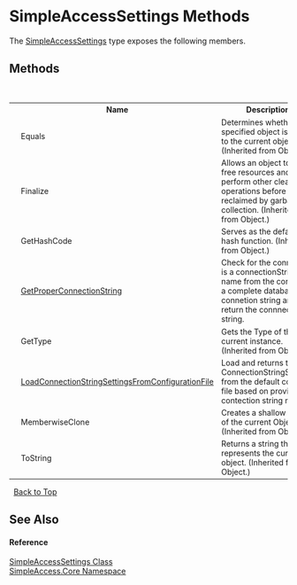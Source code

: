 # SimpleAccessSettings Methods
 

The <a href="T_SimpleAccess_Core_SimpleAccessSettings">SimpleAccessSettings</a> type exposes the following members.


## Methods
&nbsp;<table><tr><th></th><th>Name</th><th>Description</th></tr><tr><td>![Public method](media/pubmethod.gif "Public method")</td><td>Equals</td><td>
Determines whether the specified object is equal to the current object.
 (Inherited from Object.)</td></tr><tr><td>![Protected method](media/protmethod.gif "Protected method")</td><td>Finalize</td><td>
Allows an object to try to free resources and perform other cleanup operations before it is reclaimed by garbage collection.
 (Inherited from Object.)</td></tr><tr><td>![Public method](media/pubmethod.gif "Public method")</td><td>GetHashCode</td><td>
Serves as the default hash function.
 (Inherited from Object.)</td></tr><tr><td>![Public method](media/pubmethod.gif "Public method")![Static member](media/static.gif "Static member")</td><td><a href="M_SimpleAccess_Core_SimpleAccessSettings_GetProperConnectionString">GetProperConnectionString</a></td><td>
Check for the connection is a connectionString name from the config or a complete database connetion string and return the connnection string.</td></tr><tr><td>![Public method](media/pubmethod.gif "Public method")</td><td>GetType</td><td>
Gets the Type of the current instance.
 (Inherited from Object.)</td></tr><tr><td>![Public method](media/pubmethod.gif "Public method")![Static member](media/static.gif "Static member")</td><td><a href="M_SimpleAccess_Core_SimpleAccessSettings_LoadConnectionStringSettingsFromConfigurationFile">LoadConnectionStringSettingsFromConfigurationFile</a></td><td>
Load and returns the ConnectionStringSettings from the default config file based on provided contection string name.</td></tr><tr><td>![Protected method](media/protmethod.gif "Protected method")</td><td>MemberwiseClone</td><td>
Creates a shallow copy of the current Object.
 (Inherited from Object.)</td></tr><tr><td>![Public method](media/pubmethod.gif "Public method")</td><td>ToString</td><td>
Returns a string that represents the current object.
 (Inherited from Object.)</td></tr></table>&nbsp;
<a href="#simpleaccesssettings-methods">Back to Top</a>

## See Also


#### Reference
<a href="T_SimpleAccess_Core_SimpleAccessSettings">SimpleAccessSettings Class</a><br /><a href="N_SimpleAccess_Core">SimpleAccess.Core Namespace</a><br />